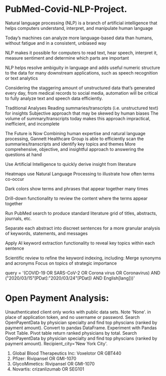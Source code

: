 # PubMed-Covid-NLP-Project.
Natural language processing (NLP) is a branch of artificial intelligence that helps computers understand, interpret, and manipulate human language

Today’s machines can analyze more language-based data than humans, without fatigue and in a consistent, unbiased way

NLP makes it possible for computers to read text, hear speech, interpret it, measure sentiment and determine which parts are important

NLP helps resolve ambiguity in language and adds useful numeric structure to the data for many downstream applications, such as speech recognition or text analytics

Considering the staggering amount of unstructured data that’s generated every day, from medical records to social media, automation will be critical to fully analyze text and speech data efficiently.

Traditional Analyses
Reading summaries/transcripts (i.e. unstructured text) for insights
Subjective approach that may be skewed by human biases
The volume of summary/transcripts today makes this approach impractical, inefficient, and incomplete

The Future is Now
Combining human expertise and natural language processing, Gannett Healthcare Group is able to efficiently scan the summaries/transcripts and identify key topics and themes
More comprehensive, objective, and insightful approach to answering the questions at hand	

Use Artificial Intelligence to quickly derive insight from literature

Heatmaps use Natural Language Processing to illustrate how often terms co-occur

Dark colors show terms and phrases that appear together many times

Drill-down functionality to review the content where the terms appear together

Run PubMed search to produce standard literature grid of titles, abstracts, journals, etc.

Separate each abstract into discreet sentences for a more granular analysis of keywords, statements, and messages

Apply AI keyword extraction functionality to reveal key topics within each sentence

Scientific review to refine the keyword indexing, including:
Merge synonyms and acronyms
Focus on topics of strategic importance

query = '(COVID-19 OR SARS-CoV-2 OR Corona virus OR Coronavirus) AND ("2020/03/15"[PDat]:"2020/03/24"[PDat]) AND English[lang]))'

# Open Payment Analysis:
Unauthenticated client only works with public data sets. Note 'None'.
in place of application token, and no username or password.
Search OpenPayentData by physician specialty and find top physcians (ranked by payment amount).
Convert to pandas DataFrame.
Experiment with Pandas Pivot Table.
Pivot table return ranked physicians by total.
Search OpenPayentData by physician specialty and find top physcians (ranked by payment amount).
Recipient_city='New York City'.
1.	Global Blood Therapeutics Inc: Voxelotor OR GBT440
2.	Pfizer: Rivipansel OR GMI-1070
3.	GlycoMimetics: Rivipansel OR GMI-1070
4.	Novartis: crizanlizumab OR SEG101

